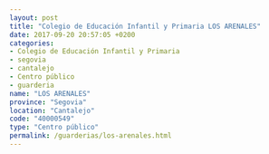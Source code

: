 ```yaml
---
layout: post
title: "Colegio de Educación Infantil y Primaria LOS ARENALES"
date: 2017-09-20 20:57:05 +0200
categories:
- Colegio de Educación Infantil y Primaria
- segovia
- cantalejo
- Centro público
- guarderia
name: "LOS ARENALES"
province: "Segovia"
location: "Cantalejo"
code: "40000549"
type: "Centro público"
permalink: /guarderias/los-arenales.html
---
```

